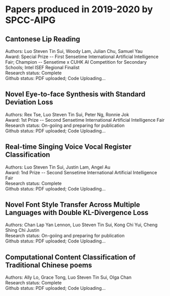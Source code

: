 # Papers produced in 2019-2020 by SPCC-AIPG
## Cantonese Lip Reading
Authors: Luo Steven Tin Sui, Woody Lam, Julian Chu, Samuel Yau  
Award: Special Prize -- First Sensetime International Artificial Intelligence Fair; Champion -- Sensetime x CUHK AI Competition for Secondary Schools; Intel ISEF Regional Finalist  
Research status: Complete  
Github status: PDF uploaded; Code Uploading...
## Novel Eye-to-face Synthesis with Standard Deviation Loss
Authors: Rex Tse, Luo Steven Tin Sui, Peter Ng, Ronnie Jok  
Award: 1st Prize -- Second Sensetime International Artificial Intelligence Fair  
Research status: On-goiing and preparing for publication    
Github status: PDF uploaded; Code Uploading...
## Real-time Singing Voice Vocal Register Classification
Authors: Luo Steven Tin Sui, Justin Lam, Angel Au  
Award: 1nd Prize -- Second Sensetime International Artificial Intelligence Fair  
Research status: Complete  
Github status: PDF uploaded; Code Uploading...
## Novel Font Style Transfer Across Multiple Languages with Double KL-Divergence Loss
Authors: Chan Lap Yan Lennon, Luo Steven Tin Sui, Kong Chi Yui, Cheng Shing Chi Justin  
Research status: On-goiing and preparing for publication  
Github status: PDF uploaded; Code Uploading...
## Computational Content Classification of Traditional Chinese poems
Authors: Ally Lo, Grace Tong, Luo Steven Tin Sui, Olga Chan  
Research status: Complete  
Github status: PDF uploaded; Code Uploading...

